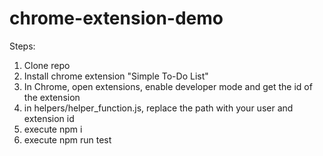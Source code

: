 # chrome-extension-demo

Steps:
1. Clone repo
2. Install chrome extension "Simple To-Do List"
3. In Chrome, open extensions, enable developer mode and get the id of the extension
3. in helpers/helper_function.js, replace the path with your user and extension id
3. execute npm i
4. execute npm run test

